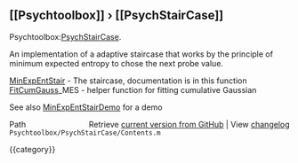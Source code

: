 ## [[Psychtoolbox]] &#8250; [[PsychStairCase]]

Psychtoolbox:[PsychStairCase](PsychStairCase).  
  
An implementation of a adaptive staircase that works by the principle of  
minimum expected entropy to chose the next probe value.  
  
[MinExpEntStair](MinExpEntStair)        - The staircase, documentation is in this function  
[FitCumGauss](FitCumGauss)\_MES       - helper function for fitting cumulative Gaussian  
  
See also [MinExpEntStairDemo](MinExpEntStairDemo) for a demo  




<div class="code_header" style="text-align:right;">
  <span style="float:left;">Path&nbsp;&nbsp;</span> <span class="counter">Retrieve <a href=
  "https://raw.github.com/Psychtoolbox-3/Psychtoolbox-3/beta/Psychtoolbox/PsychStairCase/Contents.m">current version from GitHub</a> | View <a href=
  "https://github.com/Psychtoolbox-3/Psychtoolbox-3/commits/beta/Psychtoolbox/PsychStairCase/Contents.m">changelog</a></span>
</div>
<div class="code">
  <code>Psychtoolbox/PsychStairCase/Contents.m</code>
</div>

{{category}}